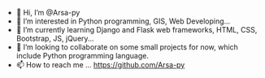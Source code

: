 - 👋 Hi, I’m @Arsa-py
- 👀 I’m interested in Python programming, GIS, Web Developing...
- 🌱 I’m currently learning Django and Flask web frameworks, HTML, CSS, Bootstrap, JS, jQuery...
- 💞️ I’m looking to collaborate on some small projects for now, which include Python programming language.
- 📫 How to reach me ... https://github.com/Arsa-py

<!---
Arsa-py/Arsa-py is a ✨ special ✨ repository because its `README.md` (this file) appears on your GitHub profile.
You can click the Preview link to take a look at your changes.
--->
